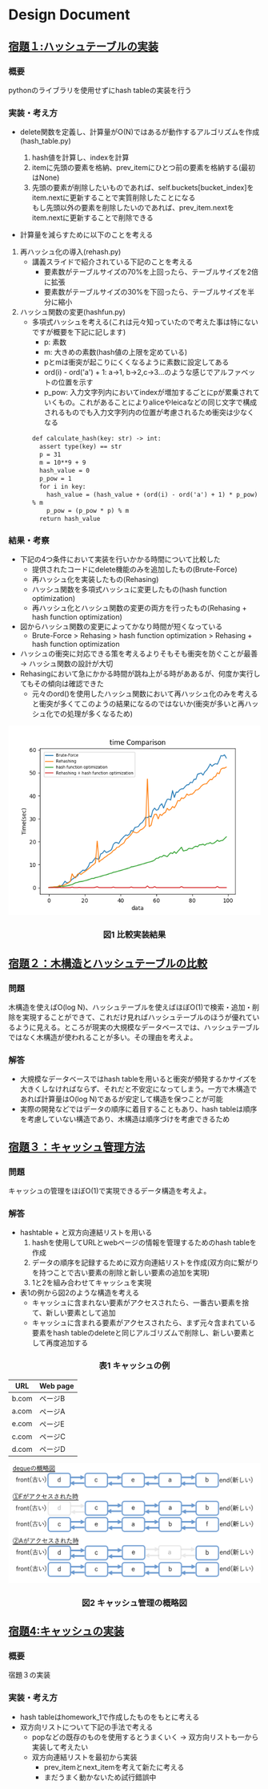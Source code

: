 # Design Document
## <u>宿題１:ハッシュテーブルの実装</u>
### 概要
pythonのライブラリを使用せずにhash tableの実装を行う

### 実装・考え方
- delete関数を定義し、計算量がO(N)ではあるが動作するアルゴリズムを作成(hash_table.py)
  1. hash値を計算し、indexを計算
  2. itemに先頭の要素を格納、prev_itemにひとつ前の要素を格納する(最初はNone)
  3. 先頭の要素が削除したいものであれば、self.buckets[bucket_index]をitem.nextに更新することで実質削除したことになる<br>
  もし先頭以外の要素を削除したいのであれば、prev_item.nextをitem.nextに更新することで削除できる
    
- 計算量を減らすために以下のことを考える
1. 再ハッシュ化の導入(rehash.py)
    - 講義スライドで紹介されている下記のことを考える
      - 要素数がテーブルサイズの70%を上回ったら、テーブルサイズを2倍に拡張
      - 要素数がテーブルサイズの30%を下回ったら、テーブルサイズを半分に縮小
2. ハッシュ関数の変更(hashfun.py)
    - 多項式ハッシュを考える(これは元々知っていたので考えた事は特にないですが概要を下記に記します)
      - p: 素数
      - m: 大きめの素数(hash値の上限を定めている)
      - pとmは衝突が起こりにくくなるように素数に設定してある
      - ord(i) - ord('a') + 1: a->1, b->2,c->3...のような感じでアルファベットの位置を示す
      - p_pow: 入力文字列内においてindexが増加するごとにpが累乗されていくもの。これがあることによりaliceやleicaなどの同じ文字で構成されるものでも入力文字列内の位置が考慮されるため衝突は少なくなる
      ```
      def calculate_hash(key: str) -> int:
        assert type(key) == str
        p = 31
        m = 10**9 + 9
        hash_value = 0
        p_pow = 1
        for i in key:
          hash_value = (hash_value + (ord(i) - ord('a') + 1) * p_pow) % m
          p_pow = (p_pow * p) % m
        return hash_value
      ```

### 結果・考察
- 下記の4つ条件において実装を行いかかる時間について比較した
  - 提供されたコードにdelete機能のみを追加したもの(Brute-Force)
  - 再ハッシュ化を実装したもの(Rehasing)
  - ハッシュ関数を多項式ハッシュに変更したもの(hash function optimization)
  - 再ハッシュ化とハッシュ関数の変更の両方を行ったもの(Rehasing + hash function optimization)
- 図からハッシュ関数の変更によってかなり時間が短くなっている
  - Brute-Force > Rehasing > hash function optimization > Rehasing + hash function optimization
- ハッシュの衝突に対応できる策を考えるよりそもそも衝突を防ぐことが最善 -> ハッシュ関数の設計が大切
- Rehasingにおいて急にかかる時間が跳ね上がる時がああるが、何度か実行してもその傾向は確認できた
  - 元々のord()を使用したハッシュ関数において再ハッシュ化のみを考えると衝突が多くてこのようの結果になるのではないか(衝突が多いと再ハッシュ化での処理が多くなるため)

<p align="center">
  <img src="./homework_1/img/hash_table.png"> 
  <h3 align="center">図1 比較実装結果</h3> 
</p>


## <u>宿題２：木構造とハッシュテーブルの比較</u>
### 問題
木構造を使えばO(log N)、ハッシュテーブルを使えばほぼO(1)で検索・追加・削除を実現することができて、これだけ見ればハッシュテーブルのほうが優れているように見える。ところが現実の大規模なデータベースでは、ハッシュテーブルではなく木構造が使われることが多い。その理由を考えよ。
### 解答
- 大規模なデータベースではhash tableを用いると衝突が頻発するかサイズを大きくしなければならず、それだと不安定になってしまう。一方で木構造であれば計算量はO(log N)であるが安定して構造を保つことが可能
- 実際の開発などではデータの順序に着目することもあり、hash tableは順序を考慮していない構造であり、木構造は順序づけを考慮できるため

## <u>宿題３：キャッシュ管理方法</u>
### 問題
キャッシュの管理をほぼO(1)で実現できるデータ構造を考えよ。
### 解答
- hashtable + と双方向連結リストを用いる
  1. hashを使用してURLとwebページの情報を管理するためのhash tableを作成
  2. データの順序を記録するために双方向連結リストを作成(双方向に繋がりを持つことで古い要素の削除と新しい要素の追加を実現)
  3. 1と2を組み合わせてキャッシュを実現
- 表1の例から図2のような構造を考える
  - キャッシュに含まれない要素がアクセスされたら、一番古い要素を捨て、新しい要素として追加
  - キャッシュに含まれる要素がアクセスされたら、まず元々含まれている要素をhash tableのdeleteと同じアルゴリズムで削除し、新しい要素として再度追加する


<h3 align="center">表1 キャッシュの例</h3>
<p align="center">
  <table align="center">
    <thead>
      <tr>
        <th>URL</th>
        <th>Web page</th>
      </tr>
    </thead>
    <tbody>
      <tr>
        <td>b.com</td>
        <td>ページB</td>
      </tr>
      <tr>
        <td>a.com</td>
        <td>ページA</td>
      </tr>
      <tr>
        <td>e.com</td>
        <td>ページE</td>
      </tr>
      <tr>
        <td>c.com</td>
        <td>ページC</td>
      </tr>
      <tr>
        <td>d.com</td>
        <td>ページD</td>
      </tr>
    </tbody>
  </table>
</p>


<p align="center">
  <img src="./homework_3/img/homework_3.png" style="width: 600px; height: auto;">  
</p>
  <h3 align="center">図2 キャッシュ管理の概略図</h3>


## <u>宿題4:キャッシュの実装</u>
### 概要　
宿題３の実装

### 実装・考え方
- hash tableはhomework_1で作成したものをもとに考える
- 双方向リストについて下記の手法で考える
    - popなどの既存のものを使用するとうまくいく -> 双方向リストも一から実装して考えたい
    - 双方向連結リストを最初から実装
      - prev_itemとnext_itemを考えて新たに考える
      - まだうまく動かないため試行錯誤中


